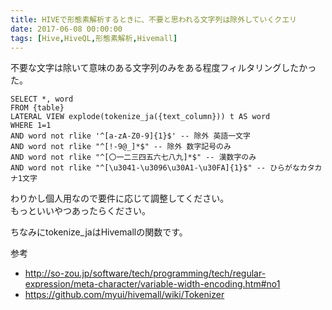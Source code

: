 ```yaml
---
title: HIVEで形態素解析するときに、不要と思われる文字列は除外していくクエリ
date: 2017-06-08 00:00:00
tags: [Hive,HiveQL,形態素解析,Hivemall]
---
```


不要な文字は除いて意味のある文字列のみをある程度フィルタリングしたかった。

```
SELECT *, word
FROM {table}
LATERAL VIEW explode(tokenize_ja({text_column})) t AS word
WHERE 1=1
AND word not rlike '^[a-zA-Z0-9]{1}$' -- 除外 英語一文字
AND word not rlike "^[!-9@_]*$" -- 除外 数字記号のみ
AND word not rlike "^[〇一二三四五六七八九]*$" -- 漢数字のみ
AND word not rlike "^[\u3041-\u3096\u30A1-\u30FA]{1}$" -- ひらがなカタカナ1文字
```

わりかし個人用なので要件に応じて調整してください。  
もっといいやつあったらください。

ちなみにtokenize_jaはHivemallの関数です。

参考
- http://so-zou.jp/software/tech/programming/tech/regular-expression/meta-character/variable-width-encoding.htm#no1
- https://github.com/myui/hivemall/wiki/Tokenizer

